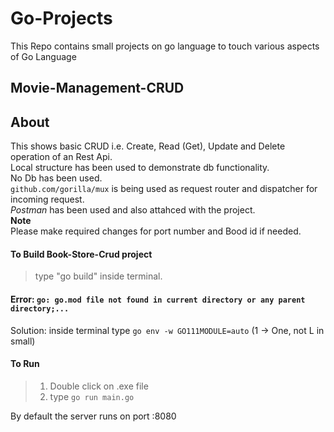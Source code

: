 # Go-Projects
This Repo contains small projects on go language to touch various aspects of Go Language

## Movie-Management-CRUD

## About
This shows basic CRUD i.e. Create, Read (Get), Update and Delete operation of an Rest Api.
<br>Local structure has been used to demonstrate db functionality.
<br>No Db has been used.
<br>`github.com/gorilla/mux` is being used as request router and dispatcher for incoming request.
<br>*Postman* has been used and also attahced with the project.
<br>**Note**
<br>Please make required changes for port number and Bood id if needed.

#### To Build Book-Store-Crud project
> type "go build" inside terminal.

#### Error: `go: go.mod file not found in current directory or any parent directory;...`
Solution: inside terminal type `go env -w GO111MODULE=auto` (1 -> One, not L in small)

#### To Run 
> 1. Double click on .exe file
> 2. type `go run main.go`

By default the server runs on port :8080